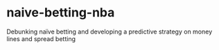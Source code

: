 # naive-betting-nba
Debunking naïve betting and developing a predictive strategy on money lines and spread betting
